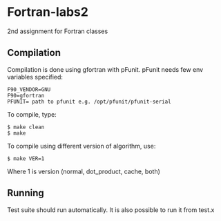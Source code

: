 # Fortran-labs2
2nd assignment for Fortran classes

## Compilation
Compilation is done using gfortran with pFunit.
pFunit needs few env variables specified:
```
F90_VENDOR=GNU
F90=gfortran
PFUNIT= path to pfunit e.g. /opt/pfunit/pfunit-serial
```

To compile, type:
```
$ make clean
$ make
```
To compile using different version of algorithm, use:
```
$ make VER=1
```
Where 1 is version (normal, dot_product, cache, both)

## Running
Test suite should run automatically. It is also possible to run it from test.x
